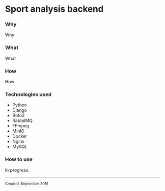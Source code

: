 <html>
<body>
<!--Sport analysis HardTech Enterpreneurship backend infrastructure-->
<h1 class="title">Sport analysis backend</h1>
<h3 class="why">Why</h3>
<p class="why">Why</p>
<h3 class="what">What</h3>
<p class="what">What</p>
<h3 class="how">How</h3>
<p class="how">How</p>
<h3 class="technologies">Technologies used</h3>
<ul class="technologies">
  <li class="technologies" hover="Python">Python</li>
  <li class="technologies" hover="Django">Django</li>
  <li class="technologies" hover="AWS Python SDK">Boto3</li>
  <li class="technologies" hover="RabbitMQ">RabbitMQ</li>
  <li class="technologies" hover="FFmpeg">FFmpeg</li>
  <li class="technologies" hover="MinIO">MinIO</li>
  <li class="technologies" hover="Docker">Docker</li>
  <li class="technologies" hover="Docker">Nginx</li>
  <li class="technologies" hover="Docker">MySQL</li>
</ul>
<h3 class="usage">How to use</h3>
<p class="usage">In progress.</p>
<hr>
<small class="created">Created: September 2019</small>
</body>
</html>
